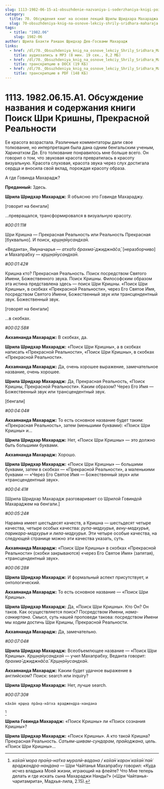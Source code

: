 ```yaml
---
slug: 1113-1982-06-15-a1-obsuzhdenie-nazvaniya-i-soderzhaniya-knigi-poisk-shri-krishny-prekrasnoj-realnosti
category:
  title: 70. Обсуждения книг на основе лекций Шрилы Шридхара Махараджа
  slug: 70-obsuzhdeniya-knig-na-osnove-lekciy-shrily-sridhara-maharaja
tags:
  - title: "1982.06"
    slug: 1982-06
author: Шрила Бхакти Ракшак Шридхар Дев-Госвами Махарадж
links:
  - href: /dl/70._Obsuzhdeniya_knig_na_osnove_lekciy_Shrily_Sridhara_Maharaja/1113_1982.06.15.A1_SridharMj_Obsuzhdenie_nazvanija_i_soderzhanija_knigi_Poisk_Shri_Krishny_Prekrasnoj_Realnosti.mp3
    title: аудиозапись в MP3 (8 мин. 19 сек., 8,2 МБ)
  - href: /dl/70._Obsuzhdeniya_knig_na_osnove_lekciy_Shrily_Sridhara_Maharaja/1113_1982.06.15.A1_SridharMj_Obsuzhdenie_nazvanija_i_soderzhanija_knigi_Poisk_Shri_Krishny_Prekrasnoj_Realnosti.docx
    title: транскрипцию в DOCX (19 КБ)
  - href: /dl/70._Obsuzhdeniya_knig_na_osnove_lekciy_Shrily_Sridhara_Maharaja/1113_1982.06.15.A1_SridharMj_Obsuzhdenie_nazvanija_i_soderzhanija_knigi_Poisk_Shri_Krishny_Prekrasnoj_Realnosti.pdf
    title: транскрипцию в PDF (148 КБ)
---
```


# 1113. 1982.06.15.A1. Обсуждение названия и содержания книги Поиск Шри Кришны, Прекрасной Реальности

Ее красота возрастала. Различные комментаторы дали свое толкование, но интерпретация была дана одним бенгальским ученым, Харинатхом Де. Его толкование понравилось мне больше всего. Он говорил о том, что звуковая красота превратилась в красоту визуальную. Красота слуховая, красота звука через слух достигала сердца и вносила свой вклад, порождая красоту образа.

А где Говинда Махарадж?

**Преданный:** Здесь.

**Шрила Шридхар Махарадж:** Я объясню это Говинде Махараджу.

[говорит на бенгали]

…превращался, трансформировался в визуальную красоту.

*#00:01:11#*

Шри Кришна — Прекрасная Реальность или Реальность Прекрасная [буквально]. И поиск, *кр̣ш̣н̣а̄нусандха̄н.*

«Веданта», Ямуначарья — *атха̄то брахма̄-джиджн̃а̄са̄*, [неразборчиво] и Махапрабху — *кр̣ш̣н̣а̄нусандха̄н.*

*#00:01:42#*

Кришна кто? Прекрасная Реальность. Поиск посредством Святого Имени, Божественного звука. Поиск Кришны. Философским образом эта истина представлена здесь — поиск Шри Кришны. «Поиск Шри Кришны», в скобках «Прекрасной Реальности», через Его Святое Имя, посредством Святого Имени, Божественный звук или трансцендентный звук. Божественный звук.

[говорят на бенгали]

…в скобках.

*#00:02:58#*

**Акхаянанда Махарадж:** В скобках, да.

**Шрила Шридхар Махарадж:** «Поиск Шри Кришны», а в скобках написать «Прекрасной Реальности», «Поиск Шри Кришны», в скобках «Прекрасной Реальности».

**Акхаянанда Махарадж:** Да, очень хорошее выражение, замечательное название, очень хорошее.

**Шрила Шридхар Махарадж:** Да, Прекрасная Реальность, «Поиск Кришны, Прекрасной Реальности». Каким образом? Через Его Имя — Божественный звук или трансцендентный звук.

[бенгали]

*#00:04:04#*

**Акхаянанда Махарадж:** То есть основное название будет таким: «Прекрасная Реальность», затем (меньшими буквами): «Поиск Шри Кришны» и…

**Шрила Шридхар Махарадж:** Нет, «Поиск Шри Кришны» — это должно быть большими буквами.

**Акхаянанда Махарадж:** Хорошо.

**Шрила Шридхар Махарадж:** «Поиск Шри Кришны» — большими буквами, затем в скобках — «Прекрасной Реальности», а маленькими буквами — «Через Его Святое Имя — Божественный звук» или «трансцендентный звук».

*#00:04:41#*

[Шрила Шридхар Махарадж разговаривает со Шрилой Говиндой Махараджем на бенгали.]

*#00:05:24#*

Нараяна имеет шестьдесят качеств, а Кришна — шестьдесят четыре качества, четыре особых качества: *рупа-мадхурья*, *вену-мадхурья*, *парикара-мадхурья* и *лила-мадхурья*. Эти четыре особые качества, на следующей странице можно эти качества указать, суть.

**Акхаянанда Махарадж:** «Поиск Шри Кришны» в скобках «Прекрасной Реальности» (скобки закрываются) «через Его Святое Имя» (запятая), «трансцендентный звук».

*#00:06:28#*

**Шрила Шридхар Махарадж:** И формальный аспект присутствует, и онтологический.

**Акхаянанда Махарадж:** То есть основное название — «Поиск Шри Кришны».

**Шрила Шридхар Махарадж:** Да, «Поиск Шри Кришны». Кто Он? Он таков. Как осуществляется поиск? Посредством Имени, *нама-санкиртана*. Смысл, суть нашей проповеди такова: посредством Имени мы ходим достичь Шри Кришны, Прекрасной Реальности.

**Акхаянанда Махарадж:** Да, замечательно.

*#00:07:04#*

**Шрила Шридхар Махарадж:** Всеобъемлющее название — «Поиск Шри Кришны». *Кр̣ш̣н̣а̄нусандха̄н* — учил Махапрабху, Веданта говорит: *брахма̄-джиджн̃а̄са̄*. *Кр̣ш̣н̣а̄нусандха̄н*.

**Акхаянанда Махарадж:** Каким будет удачное выражение в английском? Поиск: search или inquiry?

**Шрила Шридхар Махарадж:** Нет, лучше search.

*#00:07:30#*

    ка̄ха̄н̇ кр̣ш̣н̣а пра̄н̣а-на̄тха враджендра-нандана
[^_ftn1]

**Шрила Говинда Махарадж:** «Поиск Кришны» ли «Поиск сознания Кришны»?

**Шрила Шридхар Махарадж:** «Поиск Кришны». А кто такой Кришна? Прекрасная Реальность. *Сатьям-шивам-сундарам*, *прайоджана*, цель. «Поиск Шри Кришны»…



[^_ftn1]: *ка̄ха̄н̇ мора пра̄н̣а-на̄тха муралӣ-вадана / ка̄ха̄н̇ карон̇ ка̄ха̄н̇ па̄н̇ враджендра-нандана* — Шри Чайтанья Махапрабху говорил: «Куда исчез владыка Моей жизни, играющий на флейте? Что Мне теперь делать и где искать сына Махараджи Нанды?» («Шри Чайтанья-чаритамрита», Мадхья-лила, 2.15).

